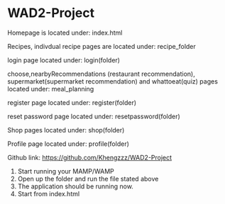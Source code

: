 # WAD2-Project

Homepage is located under: index.html

Recipes, indivdual recipe pages are located under: recipe_folder

login page located under: login(folder)

choose,nearbyRecommendations (restaurant recommendation), supermarket(supermarket recommendation) and whattoeat(quiz) pages located under: meal_planning

register page located under: register(folder)

reset password page located under: resetpassword(folder)

Shop pages located under: shop(folder)

Profile page located under: profile(folder)

Github link: https://github.com/Khengzzz/WAD2-Project

1. Start running your MAMP/WAMP
2. Open up the folder and run the file stated above
3. The application should be running now.
4. Start from index.html

